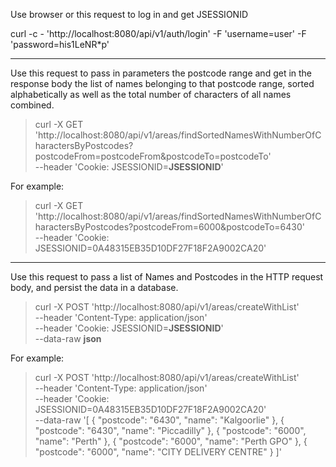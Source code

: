Use browser or this request to log in and get JSESSIONID

curl -c - 'http://localhost:8080/api/v1/auth/login' -F 'username=user' -F 'password=his1LeNR*p'

-----------------------

Use this request to pass in parameters the postcode range and get in the response body the list of names 
belonging to that postcode range, sorted alphabetically as well as the total number of characters of all names combined.

> curl -X GET 'http://localhost:8080/api/v1/areas/findSortedNamesWithNumberOfCharactersByPostcodes?postcodeFrom=postcodeFrom&postcodeTo=postcodeTo' \
--header 'Cookie: JSESSIONID=**JSESSIONID**'

For example:

> curl -X GET 'http://localhost:8080/api/v1/areas/findSortedNamesWithNumberOfCharactersByPostcodes?postcodeFrom=6000&postcodeTo=6430' \
--header 'Cookie: JSESSIONID=0A48315EB35D10DF27F18F2A9002CA20'

-----------------------

Use this request to pass a list of Names and Postcodes in the HTTP request body, and persist the data in a database.

> curl -X POST 'http://localhost:8080/api/v1/areas/createWithList' \
--header 'Content-Type: application/json' \
--header 'Cookie: JSESSIONID=**JSESSIONID**' \
--data-raw **json**

For example:

> curl -X POST 'http://localhost:8080/api/v1/areas/createWithList' \
--header 'Content-Type: application/json' \
--header 'Cookie: JSESSIONID=0A48315EB35D10DF27F18F2A9002CA20' \
--data-raw '[
{
"postcode": "6430",
"name": "Kalgoorlie"
},
{
"postcode": "6430",
"name": "Piccadilly"
},
{
"postcode": "6000",
"name": "Perth"
},
{
"postcode": "6000",
"name": "Perth GPO"
},
{
"postcode": "6000",
"name": "CITY DELIVERY CENTRE"
}
]'